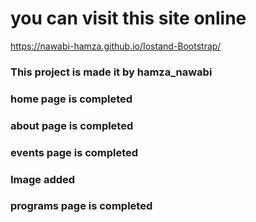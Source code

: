 # you can visit this site online
https://nawabi-hamza.github.io/Iostand-Bootstrap/
### This project is made it by hamza_nawabi
### home page is completed
### about page is completed
### events page is completed 
### Image added
### programs page is completed
